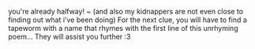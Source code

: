 you're already halfway! ~
(and also my kidnappers are not even close to finding out what i've been doing)
For the next clue, you will have to find a tapeworm
with a name that rhymes with the first line
of this unrhyming poem...
They will assist you further :3
